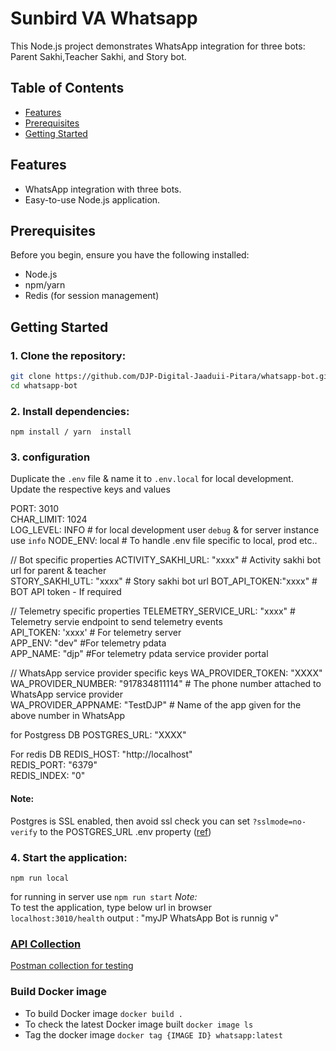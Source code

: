 # Sunbird VA  Whatsapp
This Node.js project demonstrates WhatsApp integration for three bots: Parent Sakhi,Teacher Sakhi, and Story bot.

## Table of Contents

- [Features](#features)
- [Prerequisites](#prerequisites)
- [Getting Started](#getting-started)

## Features

- WhatsApp integration with three bots.
- Easy-to-use Node.js application.

## Prerequisites

Before you begin, ensure you have the following installed:

- Node.js
- npm/yarn
- Redis (for session management)

## Getting Started

### 1. Clone the repository:

   ```bash
   git clone https://github.com/DJP-Digital-Jaaduii-Pitara/whatsapp-bot.git
   cd whatsapp-bot
   ```

### 2. Install dependencies:

   ```
   npm install / yarn  install
   ```

### 3. configuration

Duplicate the `.env` file & name it to `.env.local` for local development. Update  the respective keys and values
    
  PORT: 3010  
  CHAR_LIMIT: 1024  
  LOG_LEVEL: INFO  # for local development user `debug` & for server instance use `info`
  NODE_ENV: local  # To handle .env file specific to local, prod etc..

  // Bot specific properties
  ACTIVITY_SAKHI_URL: "xxxx"  # Activity sakhi bot url for parent & teacher  
  STORY_SAKHI_UTL: "xxxx"  # Story sakhi bot url 
  BOT_API_TOKEN:"xxxx"   # BOT API token - If required 

  // Telemetry specific properties 
  TELEMETRY_SERVICE_URL: "xxxx"   # Telemetry servie endpoint to send telemetry events  
  API_TOKEN: 'xxxx'   # For telemetry server  
  APP_ENV: "dev"  #For telemetry pdata  
  APP_NAME: "djp"  #For telemetry pdata service provider portal  

  // WhatsApp service provider specific keys
  WA_PROVIDER_TOKEN: "XXXX"  
  WA_PROVIDER_NUMBER: "917834811114"  # The phone number attached to WhatsApp service provider  
  WA_PROVIDER_APPNAME: "TestDJP"  # Name of the app given for the above number in WhatsApp 

  for Postgress DB
  POSTGRES_URL: "XXXX" 

  For redis DB
  REDIS_HOST: "http://localhost"  
  REDIS_PORT: "6379"  
  REDIS_INDEX: "0" 

#### Note:
Postgres is SSL enabled, then avoid ssl check you can set `?sslmode=no-verify` to the POSTGRES_URL .env property  ([ref](https://github.com/brianc/node-postgres/issues/2281))

### 4. Start the application:
   ```
   npm run local
   ```

   for running in server use `npm run start`
*Note:*    
To test the application, type below url in browser  
`localhost:3010/health` 
output : "myJP WhatsApp Bot is runnig v<version>"  

### [API Collection](./docs/api.md)
   [Postman collection for testing](./docs/postman/eDP-WhatsApp-Bot.postman_collection.json)


### Build Docker image  
- To build Docker image `docker build .`  
- To check the latest Docker image built `docker image ls`  
- Tag the docker image `docker tag {IMAGE ID} whatsapp:latest`  
